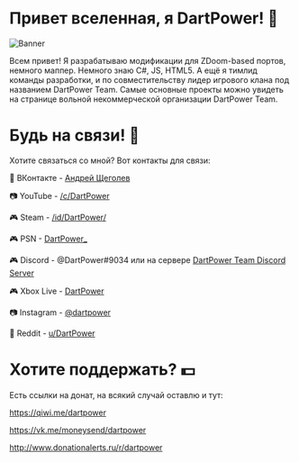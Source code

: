 # Привет вселенная, я DartPower! 👋

![Banner](https://user-images.githubusercontent.com/2005369/88478417-c94fb980-cf50-11ea-8a2e-cc64331f45e8.png)

Всем привет! Я разрабатываю модификации для ZDoom-based портов, немного маппер. Немного знаю C#, JS, HTML5.
А ещё я тимлид команды разработки, и по совместительству лидер игрового клана под названием DartPower Team.
Самые основные проекты можно увидеть на странице вольной некоммерческой организации DartPower Team.

# Будь на связи! 📱

Хотите связаться со мной? Вот контакты для связи:

👤 ВКонтакте - [Андрей Щеголев](https://vk.com/dartpower/)

📷 YouTube - [/c/DartPower](https://www.youtube.com/c/DartPower)

🎮 Steam - [/id/DartPower/](http://steamcommunity.com/id/dartpower/)

🎮 PSN - [DartPower_](https://psnprofiles.com/DartPower_)

🎮 Discord - @DartPower#9034 или на сервере [DartPower Team Discord Server](https://discord.gg/74cQM9K)

🎮 Xbox Live - [DartPower](https://account.xbox.com/ru-ru/profile?gamertag=DartPower)

📷 Instagram - [@dartpower](https://www.instagram.com/dartpower/?hl=ru)

🤖 Reddit - [u/DartPower](https://www.reddit.com/user/DartPower)

# Хотите поддержать? 💵

Есть ссылки на донат, на всякий случай оставлю и тут:

https://qiwi.me/dartpower

https://vk.me/moneysend/dartpower

http://www.donationalerts.ru/r/dartpower

